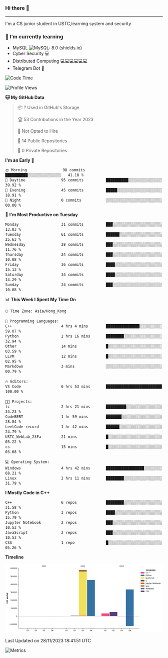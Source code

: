 ### Hi there 👋

<!--
**aozaki-touko/aozaki-touko** is a ✨ _special_ ✨ repository because its `README.md` (this file) appears on your GitHub profile.

Here are some ideas to get you started:

-  ...
- 🌱 I’m currently learning ...
- 👯 I’m looking to collaborate on ...
- 🤔 I’m looking for help with ...
- 💬 Ask me about ...
- 📫 How to reach me: ...
- 😄 Pronouns: ...
- ⚡ Fun fact: ...
-->

---

I'm a CS junior student in USTC,learning system and security



### 🌱 I’m currently learning

- MySQL ![MySQL: 8.0 (shields.io)](https://img.shields.io/badge/MySQL-8.0-blue)
- Cyber Security :computer:
- Distributed Computing :computer::computer::computer::computer::computer::computer:
- Telegram Bot :robot:



<!--START_SECTION:waka-->
![Code Time](http://img.shields.io/badge/Code%20Time-228%20hrs%2030%20mins-blue)

![Profile Views](http://img.shields.io/badge/Profile%20Views-0-blue)

**🐱 My GitHub Data** 

> 📦 ? Used in GitHub's Storage 
 > 
> 🏆 53 Contributions in the Year 2023
 > 
> 🚫 Not Opted to Hire
 > 
> 📜 14 Public Repositories 
 > 
> 🔑 0 Private Repositories 
 > 
**I'm an Early 🐤** 

```text
🌞 Morning                98 commits          ██████████░░░░░░░░░░░░░░░   41.18 % 
🌆 Daytime                95 commits          ██████████░░░░░░░░░░░░░░░   39.92 % 
🌃 Evening                45 commits          █████░░░░░░░░░░░░░░░░░░░░   18.91 % 
🌙 Night                  0 commits           ░░░░░░░░░░░░░░░░░░░░░░░░░   00.00 % 
```
📅 **I'm Most Productive on Tuesday** 

```text
Monday                   31 commits          ███░░░░░░░░░░░░░░░░░░░░░░   13.03 % 
Tuesday                  61 commits          ██████░░░░░░░░░░░░░░░░░░░   25.63 % 
Wednesday                28 commits          ███░░░░░░░░░░░░░░░░░░░░░░   11.76 % 
Thursday                 24 commits          ███░░░░░░░░░░░░░░░░░░░░░░   10.08 % 
Friday                   36 commits          ████░░░░░░░░░░░░░░░░░░░░░   15.13 % 
Saturday                 34 commits          ████░░░░░░░░░░░░░░░░░░░░░   14.29 % 
Sunday                   24 commits          ███░░░░░░░░░░░░░░░░░░░░░░   10.08 % 
```


📊 **This Week I Spent My Time On** 

```text
🕑︎ Time Zone: Asia/Hong_Kong

💬 Programming Languages: 
C++                      4 hrs 4 mins        ███████████████░░░░░░░░░░   59.07 % 
Python                   2 hrs 16 mins       ████████░░░░░░░░░░░░░░░░░   32.94 % 
Other                    14 mins             █░░░░░░░░░░░░░░░░░░░░░░░░   03.59 % 
LLVM                     12 mins             █░░░░░░░░░░░░░░░░░░░░░░░░   02.95 % 
Markdown                 3 mins              ░░░░░░░░░░░░░░░░░░░░░░░░░   00.79 % 

🔥 Editors: 
VS Code                  6 hrs 53 mins       █████████████████████████   100.00 % 

🐱‍💻 Projects: 
lc                       2 hrs 21 mins       █████████░░░░░░░░░░░░░░░░   34.23 % 
CodeBERT                 1 hr 59 mins        ███████░░░░░░░░░░░░░░░░░░   28.84 % 
LeetCode-record          1 hr 42 mins        ██████░░░░░░░░░░░░░░░░░░░   24.79 % 
USTC_WebLab_23Fa         21 mins             █░░░░░░░░░░░░░░░░░░░░░░░░   05.22 % 
cs                       15 mins             █░░░░░░░░░░░░░░░░░░░░░░░░   03.68 % 

💻 Operating System: 
Windows                  4 hrs 42 mins       █████████████████░░░░░░░░   68.21 % 
Linux                    2 hrs 11 mins       ████████░░░░░░░░░░░░░░░░░   31.79 % 
```

**I Mostly Code in C++** 

```text
C++                      6 repos             ████████░░░░░░░░░░░░░░░░░   31.58 % 
Python                   3 repos             ████░░░░░░░░░░░░░░░░░░░░░   15.79 % 
Jupyter Notebook         2 repos             ███░░░░░░░░░░░░░░░░░░░░░░   10.53 % 
JavaScript               2 repos             ███░░░░░░░░░░░░░░░░░░░░░░   10.53 % 
CSS                      1 repo              █░░░░░░░░░░░░░░░░░░░░░░░░   05.26 % 
```



**Timeline**

![Lines of Code chart](https://raw.githubusercontent.com/aozaki-touko/aozaki-touko/main/assets/bar_graph.png)


 Last Updated on 28/11/2023 18:41:51 UTC
<!--END_SECTION:waka-->
![Metrics](https://metrics.lecoq.io/aozaki-touko?template=classic&base.header=0&habits=1&languages=1&fortune=1&base=header%2C%20activity%2C%20community%2C%20repositories%2C%20metadata&base.indepth=false&base.hireable=false&base.skip=false&languages=false&languages.limit=8&languages.threshold=0%25&languages.other=false&languages.colors=github&languages.sections=most-used&languages.indepth=false&languages.analysis.timeout=15&languages.analysis.timeout.repositories=7.5&languages.categories=markup%2C%20programming&languages.recent.categories=markup%2C%20programming&languages.recent.load=300&languages.recent.days=14&habits=false&habits.from=200&habits.days=14&habits.facts=true&habits.charts=false&habits.charts.type=classic&habits.trim=false&habits.languages.limit=8&habits.languages.threshold=0%25&fortune=false&config.timezone=Asia%2FHong_Kong)

